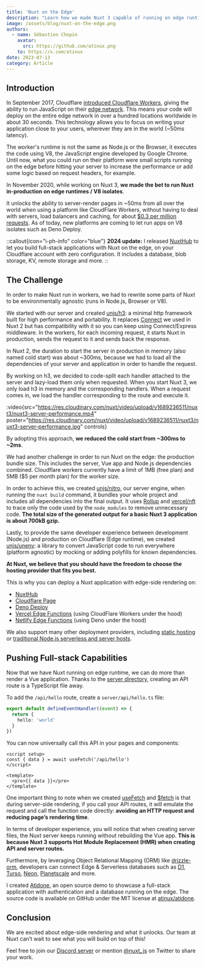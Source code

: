 ```yaml
---
title: 'Nuxt on the Edge'
description: "Learn how we made Nuxt 3 capable of running on edge runtimes to run with server-side rendering close to your users."
image: /assets/blog/nuxt-on-the-edge.png
authors:
  - name: Sébastien Chopin
    avatar:
      src: https://github.com/atinux.png
    to: https://x.com/atinux
date: 2023-07-13
category: Article
---
```


## Introduction

In September 2017, Cloudflare [introduced Cloudflare Workers](https://blog.cloudflare.com/introducing-cloudflare-workers/), giving the ability to run JavaScript on their [edge network](https://www.cloudflare.com/network/). This means your code will deploy on the entire edge network in over a hundred locations worldwide in about 30 seconds. This technology allows you to focus on writing your application close to your users, wherever they are in the world (~50ms latency).

The worker's runtime is not the same as Node.js or the Browser, it executes the code using V8, the JavaScript engine developed by Google Chrome. Until now, what you could run on their platform were small scripts running on the edge before hitting your server to increase the performance or add some logic based on request headers, for example.

In November 2020, while working on Nuxt 3, **we made the bet to run Nuxt in-production on edge runtimes / V8 isolates**.

It unlocks the ability to server-render pages in ~50ms from all over the world when using a platform like CloudFlare Workers, without having to deal with servers, load balancers and caching, for about [$0.3 per million requests](https://developers.cloudflare.com/workers/platform/pricing/). As of today, new platforms are coming to let run apps on V8 isolates such as Deno Deploy.

::callout{icon="i-ph-info" color="blue"}
**2024 update:** I released [NuxtHub](https://hub.nuxt.com) to let you build full-stack applications with Nuxt on the edge, on your Cloudflare account with zero configuration. It includes a database, blob storage, KV, remote storage and more.
::

## The Challenge

In order to make Nuxt run in workers, we had to rewrite some parts of Nuxt to be environmentally agnostic (runs in Node.js, Browser or V8).

We started with our server and created [unjs/h3](http://github.com/unjs/h3): a minimal http framework built for high performance and portability. It replaces [Connect](https://github.com/senchalabs/connect) we used in Nuxt 2 but has compatibility with it so you can keep using Connect/Express middleware. In the workers, for each incoming request, it starts Nuxt in production, sends the request to it and sends back the response.

In Nuxt 2, the duration to start the server in production in memory (also named cold start) was about ~300ms, because we had to load all the dependencies of your server and application in order to handle the request.

By working on h3, we decided to code-split each handler attached to the server and lazy-load them only when requested. When you start Nuxt 3, we only load h3 in memory and the corresponding handlers. When a request comes in, we load the handler corresponding to the route and execute it.

:video{src="https://res.cloudinary.com/nuxt/video/upload/v1689236511/nuxt3/nuxt3-server-performance.mp4" poster="https://res.cloudinary.com/nuxt/video/upload/v1689236511/nuxt3/nuxt3-server-performance.jpg" controls}

By adopting this approach, **we reduced the cold start from ~300ms to ~2ms**.

We had another challenge in order to run Nuxt on the edge: the production bundle size. This includes the server, Vue app and Node.js dependencies combined. Cloudflare workers currently have a limit of 1MB (free plan) and 5MB ($5 per month plan) for the worker size.

In order to achieve this, we created [unjs/nitro](https://nitro.unjs.io/), our server engine, when running the `nuxt build` command, it bundles your whole project and includes all dependencies into the final output. It uses [Rollup](https://rollupjs.org/) and [vercel/nft](https://github.com/vercel/nft) to trace only the code used by the `node_modules` to remove unnecessary code. **The total size of the generated output for a basic Nuxt 3 application is about 700kB gzip.**

Lastly, to provide the same developer experience between development (Node.js) and production on Cloudflare (Edge runtime), we created [unjs/unenv](https://github.com/unjs/unenv): a library to convert JavaScript code to run everywhere (platform agnostic) by mocking or adding polyfills for known dependencies.

**At Nuxt, we believe that you should have the freedom to choose the hosting provider that fits you best.**

This is why you can deploy a Nuxt application with edge-side rendering on:
- [NuxtHub](https://hub.nuxt.com)
- [Cloudflare Page](https://nitro.unjs.io/deploy/providers/cloudflare#cloudflare-pages)
- [Deno Deploy](https://nitro.unjs.io/deploy/providers/deno-deploy)
- [Vercel Edge Functions](https://nitro.unjs.io/deploy/providers/vercel#vercel-edge-functions) (using CloudFlare Workers under the hood)
- [Netlify Edge Functions](https://nitro.unjs.io/deploy/providers/netlify#netlify-edge-functions) (using Deno under the hood)

We also support many other deployment providers, including [static hosting](/docs/getting-started/deployment#static-hosting) or [traditional Node.js serverless and server hosts](/docs/getting-started/deployment#nodejs-server).

## Pushing Full-stack Capabilities

Now that we have Nuxt running on edge runtime, we can do more than render a Vue application. Thanks to the [server directory](/docs/guide/directory-structure/server), creating an API route is a TypeScript file away.

To add the `/api/hello` route, create a `server/api/hello.ts` file:

```ts [server/api/hello.ts]
export default defineEventHandler((event) => {
  return {
    hello: 'world'
  }
})
```

You can now universally call this API in your pages and components:


```vue [pages/index.vue]
<script setup>
const { data } = await useFetch('/api/hello')
</script>

<template>
  <pre>{{ data }}</pre>
</template>
```

One important thing to note when we created [useFetch](/docs/api/composables/use-fetch) and [$fetch](/docs/api/utils/dollarfetch) is that during server-side rendering, if you call your API routes, it will emulate the request and call the function code directly: **avoiding an HTTP request and reducing page’s rendering time**.

In terms of developer experience, you will notice that when creating server files, the Nuxt server keeps running without rebuilding the Vue app. **This is because Nuxt 3 supports Hot Module Replacement (HMR) when creating API and server routes.**

Furthermore, by leveraging Object Relational Mapping (ORM) like [drizzle-orm](https://orm.drizzle.team/), developers can connect Edge & Serverless databases such as [D1](https://developers.cloudflare.com/d1/), [Turso](https://turso.tech/), [Neon](https://neon.tech), [Planetscale](https://planetscale.com/) and more.

I created [Atidone](https://todos.nuxt.dev/), an open source demo to showcase a full-stack application with authentication and a database running on the edge. The source code is available on GitHub under the MIT license at [atinux/atidone](https://github.com/atinux/atidone).

## Conclusion

We are excited about edge-side rendering and what it unlocks. Our team at Nuxt can’t wait to see what you will build on top of this!

Feel free to join our [Discord server](https://discord.com/invite/nuxt) or mention [@nuxt_js](https://x.com/nuxt_js) on Twitter to share your work.
